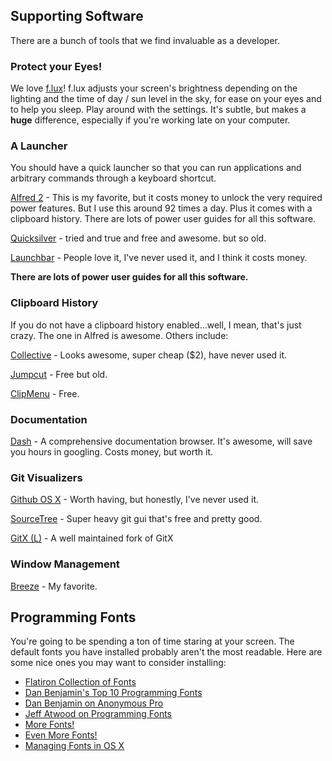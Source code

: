 ## Supporting Software

There are a bunch of tools that we find invaluable as a developer.

### Protect your Eyes!

We love [f.lux](https://justgetflux.com/)! f.lux adjusts your screen's brightness depending on the lighting and the time of day / sun level in the sky, for ease on your eyes and to help you sleep. Play around with the settings. It's subtle, but makes a **huge** difference, especially if you're working late on your computer.

### A Launcher

You should have a quick launcher so that you can run applications and arbitrary commands through a keyboard shortcut.

[Alfred 2](http://www.alfredapp.com/) - This is my favorite, but it costs money to unlock the very required power features. But I use this around 92 times a day. Plus it comes with a clipboard history. There are lots of power user guides for all this software.

[Quicksilver](http://qsapp.com/) - tried and true and free and awesome. but so old.

[Launchbar](http://www.obdev.at/products/launchbar/index.html) - People love it, I've never used it, and I think it costs money.

**There are lots of power user guides for all this software.**

### Clipboard History

If you do not have a clipboard history enabled...well, I mean, that's just crazy. The one in Alfred is awesome. Others include:

[Collective](http://www.generation-loss.com/) - Looks awesome, super cheap ($2), have never used it.

[Jumpcut](http://jumpcut.sourceforge.net/) - Free but old.

[ClipMenu](http://www.clipmenu.com/) - Free.


### Documentation

[Dash](http://kapeli.com/dash) - A comprehensive documentation browser. It's awesome, will save you hours in googling. Costs money, but worth it.

### Git Visualizers

[Github OS X](http://mac.github.com/) - Worth having, but honestly, I've never used it.

[SourceTree](http://www.sourcetreeapp.com/) - Super heavy git gui that's free and pretty good.

[GitX (L)](http://gitx.laullon.com/) - A well maintained fork of GitX

### Window Management

[Breeze](http://www.autumnapps.com/breeze/) - My favorite.

## Programming Fonts

You're going to be spending a ton of time staring at your screen. The default fonts
you have installed probably aren't the most readable. Here are some nice ones you
may want to consider installing:

- [Flatiron Collection of Fonts](http://flatiron-school.s3.amazonaws.com/resources/programming%20fonts.zip)
- [Dan Benjamin's Top 10 Programming Fonts](http://hivelogic.com/articles/top-10-programming-fonts/)
- [Dan Benjamin on Anonymous Pro](http://hivelogic.com/articles/anonymous-pro-programming-monospace-font)
- [Jeff Atwood on Programming Fonts](http://www.codinghorror.com/blog/2007/10/revisiting-programming-fonts.html)
- [More Fonts!](http://www.openwatcom.org/index.php/Programmers_Fonts)
- [Even More Fonts!](http://www.proggyfonts.com/)
- [Managing Fonts in OS X](http://support.apple.com/kb/ht2435)
